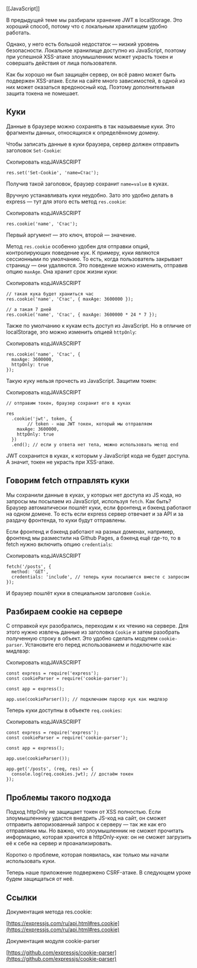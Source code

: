 [[JavaScript]]

В предыдущей теме мы разбирали хранение JWT в localStorage. Это хороший способ, потому что с локальным хранилищем удобно работать.

Однако, у него есть большой недостаток — низкий уровень безопасности. Локальное хранилище доступно из JavaScript, поэтому при успешной XSS-атаке злоумышленник может украсть токен и совершать действия от лица пользователя.

Как бы хорошо ни был защищён сервер, он всё равно может быть подвержен XSS-атаке. Если на сайте много зависимостей, в одной из них может оказаться вредоносный код. Поэтому дополнительная защита токена не помешает.

## Куки

Данные в браузере можно сохранять в так называемые куки. Это фрагменты данных, относящихся к определённому домену.

Чтобы записать данные в куки браузера, сервер должен отправить заголовок `Set-Cookie`:

Скопировать кодJAVASCRIPT

```
res.set('Set-Cookie', 'name=Стас'); 
```

Получив такой заголовок, браузер сохранит `name=value` в куках.

Вручную устанавливать куки неудобно. Зато это удобно делать в express — тут для этого есть метод `res.cookie`:

Скопировать кодJAVASCRIPT

```
res.cookie('name', 'Стас'); 
```

Первый аргумент — это ключ, второй — значение.

Метод `res.cookie` особенно удобен для отправки опций, контролирующих поведение кук. К примеру, куки являются сессионными по умолчанию. То есть, когда пользователь закрывает страницу — они удаляются. Это поведение можно изменить, отправив опцию `maxAge`. Она хранит срок жизни куки:

Скопировать кодJAVASCRIPT

```
// такая кука будет храниться час
res.cookie('name', 'Стас', { maxAge: 3600000 });

// а такая 7 дней
res.cookie('name', 'Стас', { maxAge: 3600000 * 24 * 7 }); 
```

Также по умолчанию к кукам есть доступ из JavaScript. Но в отличие от localStorage, это можно изменить опцией `httpOnly`:

Скопировать кодJAVASCRIPT

```
res.cookie('name', 'Стас', {
  maxAge: 3600000,
  httpOnly: true
}); 
```

Такую куку нельзя прочесть из JavaScript. Защитим токен:

Скопировать кодJAVASCRIPT

```
// отправим токен, браузер сохранит его в куках

res
  .cookie('jwt', token, {
        // token - наш JWT токен, который мы отправляем
    maxAge: 3600000,
    httpOnly: true
  })
  .end(); // если у ответа нет тела, можно использовать метод end 
```

JWT сохранится в куках, к которым у JavaScript кода не будет доступа. А значит, токен не украсть при XSS-атаке.

## Говорим fetch отправлять куки

Мы сохранили данные в куках, у которых нет доступа из JS кода, но запросы мы посылаем из JavaScript, используя `fetch`. Как быть? Браузер автоматически пошлёт куки, если фронтенд и бэкенд работают на одном домене. То есть если express сервер отвечает и за API и за раздачу фронтенда, то куки будут отправлены.

Если фронтенд и бэкенд работают на разных доменах, например, фронтенд мы разместили на Github Pages, а бэкенд ещё где-то, то в fetch нужно включить опцию `credentials`:

Скопировать кодJAVASCRIPT

```
fetch('/posts', {
  method: 'GET',
  credentials: 'include', // теперь куки посылаются вместе с запросом
}); 
```

И браузер пошлёт куки в специальном заголовке `Cookie`.

## Разбираем сookie на сервере

С отправкой кук разобрались, переходим к их чтению на сервере. Для этого нужно извлечь данные из заголовка `Cookie` и затем разобрать полученную строку в объект. Это удобно сделать модулем `cookie-parser`. Установите его перед использованием и подключите как мидлвэр:

Скопировать кодJAVASCRIPT

```
const express = require('express');
const cookieParser = require('cookie-parser');

const app = express();

app.use(cookieParser()); // подключаем парсер кук как мидлвэр 
```

Теперь куки доступны в объекте `req.cookies`:

Скопировать кодJAVASCRIPT

```
const express = require('express');
const cookieParser = require('cookie-parser');

const app = express();

app.use(cookieParser());

app.get('/posts', (req, res) => {
  console.log(req.cookies.jwt); // достаём токен
}); 
```

## Проблемы такого подхода

Подход httpOnly не защищает токен от XSS полностью. Если злоумышленнику удастся внедрить JS-код на сайт, он сможет отправить авторизованный запрос к серверу — так же как его отправляем мы. Но важно, что злоумышленник не сможет прочитать информацию, которая хранится в httpOnly-куке: он не сможет загрузить её к себе на сервер и проанализировать.

Коротко о проблеме, которая появилась, как только мы начали использовать куки.

Теперь наше приложение подвержено CSRF-атаке. В следующем уроке будем защищаться от неё.

## Ссылки

Документация метода res.cookie:

[https://expressjs.com/ru/api.html#res.cookie](https://expressjs.com/ru/api.html#res.cookie)

Документация модуля cookie-parser

[https://github.com/expressjs/cookie-parser](https://github.com/expressjs/cookie-parser)